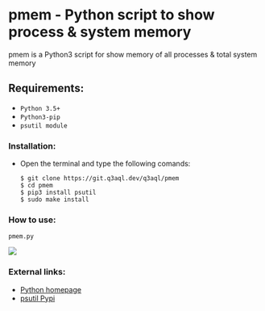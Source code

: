 pmem - Python script to show process & system memory
====================================================

pmem is a Python3 script for show memory of all processes & total system memory

## Requirements:

- `Python 3.5+`
- `Python3-pip`
- `psutil module`

### Installation:

  * Open the terminal and type the following comands:
    
    ```shell
    $ git clone https://git.q3aql.dev/q3aql/pmem
    $ cd pmem
    $ pip3 install psutil
    $ sudo make install
      ````

### How to use:

  ```shell
  pmem.py
  ````

<img src="https://git.q3aql.dev/q3aql/pmem/src/branch/main/pmem.png" />

### External links:

  * [Python homepage](https://www.python.org/)
  * [psutil Pypi](https://pypi.org/project/psutil/)
